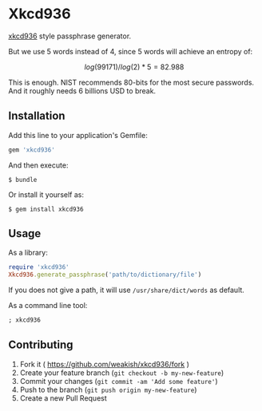 # Xkcd936

[xkcd936](https://www.xkcd.com/936/) style passphrase generator.

But we use 5 words instead of 4, since 5 words will achieve an entropy of:

$$log(99171)/log(2)*5 = 82.988$$

This is enough.
NIST recommends 80-bits for the most secure passwords.
And it roughly needs 6 billions USD to break.

## Installation

Add this line to your application's Gemfile:

```ruby
gem 'xkcd936'
```

And then execute:

    $ bundle

Or install it yourself as:

    $ gem install xkcd936

## Usage

As a library:

```ruby
require 'xkcd936'
Xkcd936.generate_passphrase('path/to/dictionary/file')
```

If you does not give a path, it will use `/usr/share/dict/words` as default.

As a command line tool:

```ruby
; xkcd936
```

## Contributing

1. Fork it ( https://github.com/weakish/xkcd936/fork )
2. Create your feature branch (`git checkout -b my-new-feature`)
3. Commit your changes (`git commit -am 'Add some feature'`)
4. Push to the branch (`git push origin my-new-feature`)
5. Create a new Pull Request
